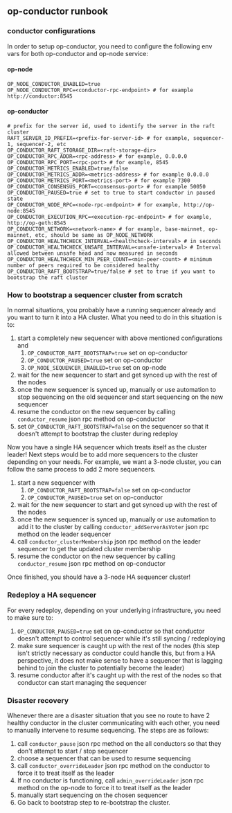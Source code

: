 ## op-conductor runbook

### conductor configurations

In order to setup op-conductor, you need to configure the following env vars for both op-conductor and op-node service:

#### op-node

```env
OP_NODE_CONDUCTOR_ENABLED=true
OP_NODE_CONDUCTOR_RPC=<conductor-rpc-endpoint> # for example http://conductor:8545
```

#### op-conductor

```env
# prefix for the server id, used to identify the server in the raft cluster
RAFT_SERVER_ID_PREFIX=<prefix-for-server-id> # for example, sequencer-1, sequencer-2, etc
OP_CONDUCTOR_RAFT_STORAGE_DIR=<raft-storage-dir>
OP_CONDUCTOR_RPC_ADDR=<rpc-address> # for example, 0.0.0.0
OP_CONDUCTOR_RPC_PORT=<rpc-port> # for example, 8545
OP_CONDUCTOR_METRICS_ENABLED=true/false
OP_CONDUCTOR_METRICS_ADDR=<metrics-address> # for example 0.0.0.0
OP_CONDUCTOR_METRICS_PORT=<metrics-port> # for example 7300
OP_CONDUCTOR_CONSENSUS_PORT=<consensus-port> # for example 50050
OP_CONDUCTOR_PAUSED=true # set to true to start conductor in paused state
OP_CONDUCTOR_NODE_RPC=<node-rpc-endpoint> # for example, http://op-node:8545
OP_CONDUCTOR_EXECUTION_RPC=<execution-rpc-endpoint> # for example, http://op-geth:8545
OP_CONDUCTOR_NETWORK=<network-name> # for example, base-mainnet, op-mainnet, etc, should be same as OP_NODE_NETWORK
OP_CONDUCTOR_HEALTHCHECK_INTERVAL=<healthcheck-interval> # in seconds
OP_CONDUCTOR_HEALTHCHECK_UNSAFE_INTERVAL=<unsafe-interval> # Interval allowed between unsafe head and now measured in seconds
OP_CONDUCTOR_HEALTHCHECK_MIN_PEER_COUNT=<min-peer-count> # minimum number of peers required to be considered healthy
OP_CONDUCTOR_RAFT_BOOTSTRAP=true/false # set to true if you want to bootstrap the raft cluster
```

### How to bootstrap a sequencer cluster from scratch

In normal situations, you probably have a running sequencer already and you want to turn it into a HA cluster. What you need to do in this situation is to:

1. start a completely new sequencer with above mentioned configurations and
   1. `OP_CONDUCTOR_RAFT_BOOTSTRAP=true` set on op-conductor
   2. `OP_CONDUCTOR_PAUSED=true` set on op-conductor
   3. `OP_NODE_SEQUENCER_ENABLED=true` set on op-node
2. wait for the new sequencer to start and get synced up with the rest of the nodes
3. once the new sequencer is synced up, manually or use automation to stop sequencing on the old sequencer and start sequencing on the new sequencer
4. resume the conductor on the new sequencer by calling `conductor_resume` json rpc method on op-conductor
5. set `OP_CONDUCTOR_RAFT_BOOTSTRAP=false` on the sequencer so that it doesn't attempt to bootstrap the cluster during redeploy

Now you have a single HA sequencer which treats itself as the cluster leader! Next steps would be to add more sequencers to the cluster depending on your needs. For example, we want a 3-node cluster, you can follow the same process to add 2 more sequencers.

1. start a new sequencer with
   1. `OP_CONDUCTOR_RAFT_BOOTSTRAP=false` set on op-conductor
   2. `OP_CONDUCTOR_PAUSED=true` set on op-conductor
2. wait for the new sequencer to start and get synced up with the rest of the nodes
3. once the new sequencer is synced up, manually or use automation to add it to the cluster by calling `conductor_addServerAsVoter` json rpc method on the leader sequencer
4. call `conductor_clusterMembership` json rpc method on the leader sequencer to get the updated cluster membership
5. resume the conductor on the new sequencer by calling `conductor_resume` json rpc method on op-conductor

Once finished, you should have a 3-node HA sequencer cluster!

### Redeploy a HA sequencer

For every redeploy, depending on your underlying infrastructure, you need to make sure to:

1. `OP_CONDUCTOR_PAUSED=true` set on op-conductor so that conductor doesn't attempt to control sequencer while it's still syncing / redeploying
2. make sure sequencer is caught up with the rest of the nodes (this step isn't strictly necessary as conductor could handle this, but from a HA perspective, it does not make sense to have a sequencer that is lagging behind to join the cluster to potentially become the leader)
3. resume conductor after it's caught up with the rest of the nodes so that conductor can start managing the sequencer

### Disaster recovery

Whenever there are a disaster situation that you see no route to have 2 healthy conductor in the cluster communicating with each other, you need to manually intervene to resume sequencing. The steps are as follows:

1. call `conductor_pause` json rpc method on the all conductors so that they don't attempt to start / stop sequencer
2. choose a sequencer that can be used to resume sequencing
3. call `conductor_overrideLeader` json rpc method on the conductor to force it to treat itself as the leader
4. If no conductor is functioning, call `admin_overrideLeader` json rpc method on the op-node to force it to treat itself as the leader
5. manually start sequencing on the chosen sequencer
6. Go back to bootstrap step to re-bootstrap the cluster.
